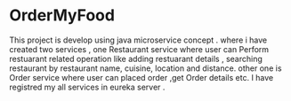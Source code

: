 # OrderMyFood
This project is develop using java microservice concept . where  i have created two services , one Restaurant service where user can Perform restuarant related operation 
like adding restuarant details , searching restaurant by restaurant name, cuisine, location and distance.
other one is Order service where user can placed order ,get Order details etc.
I have registred my all services in eureka server . 
